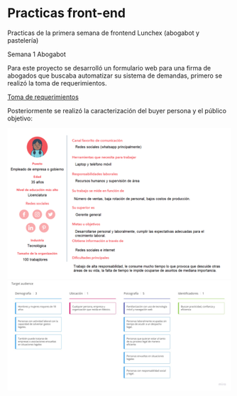 # Practicas front-end 
Practicas de la primera semana de frontend Lunchex (abogabot y pastelería)

Semana 1 Abogabot 

Para este proyecto se desarrolló un formulario web para una firma de abogados que buscaba automatizar su sistema de demandas, primero se realizó la toma de requerimientos. 

[Toma de requerimientos](https://github.com/Unravelrs/Practicas-front-end/blob/main/Abogabot/Toma%20de%20requerimientos.doc)

Posteriormente se realizó la caracterización del buyer persona y el público objetivo:

![Buyer persona](/Abogabot/Buyer%20persona.png)
![publíco objetivo](/Abogabot/Publico%20objetivo.jpg)
